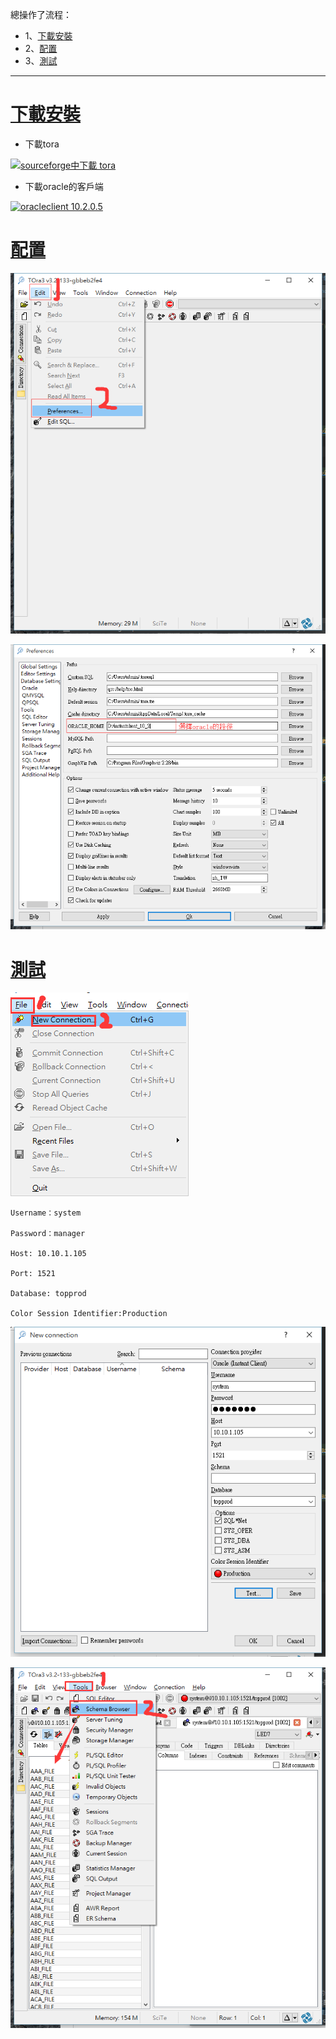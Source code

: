 總操作了流程：
- 1、[下載安裝](#gbl-01)
- 2、[配置](#gbl-02)
- 3、[測試](#gbl-03)

***

#  <a name="gbl-01" href="#" >下載安裝</a>

- 下載tora

[![](https://img.shields.io/badge/sourceforge中下載-tora-red.svg "sourceforge中下載 tora")](https://sourceforge.net/projects/tora/)

- 下載oracle的客戶端

[![](https://img.shields.io/badge/oracleclient-10.2.0.5-green.svg "oracleclient 10.2.0.5")](https://pan.baidu.com/s/1IDxhrRj_3MS9qRW8FkhkGQ)

# <a name="gbl-02" href="#" >配置</a>

![](image/3-1.png)

![](image/3-2.png)

# <a name="gbl-03" href="#" >測試</a>

![](image/3-3.png)

```
Username：system

Password：manager

Host: 10.10.1.105

Port: 1521

Database: topprod

Color Session Identifier:Production
```

![](image/3-4.png)

![](image/3-5.png)